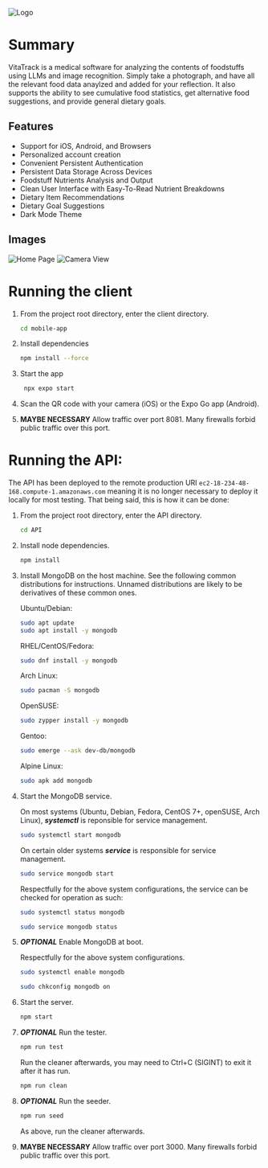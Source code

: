 ![Logo](./Resources/Logo.png)

# Summary

VitaTrack is a medical software for analyzing the contents of foodstuffs using LLMs and image recognition. Simply take a photograph, and have all the relevant food data anaylzed and added for your reflection. It also supports the ability to see cumulative food statistics, get alternative food suggestions, and provide general dietary goals.

## Features

* Support for iOS, Android, and Browsers
* Personalized account creation
* Convenient Persistent Authentication
* Persistent Data Storage Across Devices
* Foodstuff Nutrients Analysis and Output
* Clean User Interface with Easy-To-Read Nutrient Breakdowns
* Dietary Item Recommendations
* Dietary Goal Suggestions
* Dark Mode Theme

## Images

![Home Page](./Resources/HomePage.png)
![Camera View](./Resources/CameraView.png)

# Running the client

1. From the project root directory, enter the client directory.

    ```bash
    cd mobile-app
    ```
    
2. Install dependencies

   ```bash
   npm install --force
   ```

3. Start the app

   ```bash
    npx expo start
   ```
   
4. Scan the QR code with your camera (iOS) or the Expo Go app (Android).

5. **MAYBE NECESSARY** Allow traffic over port 8081. Many firewalls forbid public traffic over this port.


# Running the API:

The API has been deployed to the remote production URI 
```ec2-18-234-48-168.compute-1.amazonaws.com```
meaning it is no longer necessary to deploy it locally for most testing. That being said, this is how it can be done:

1. From the project root directory, enter the API directory.

    ```bash
    cd API
    ```
    
2. Install node dependencies.

    ```bash
    npm install
    ```
    
3. Install MongoDB on the host machine. See the following common distributions for instructions. Unnamed distributions are likely to be derivatives of these common ones.

    Ubuntu/Debian:
    ```bash
    sudo apt update
    sudo apt install -y mongodb
    ```
    
    RHEL/CentOS/Fedora:
    ```bash
    sudo dnf install -y mongodb
    ```

    Arch Linux:
    ```bash
    sudo pacman -S mongodb
    ```
    
    OpenSUSE:
    ```bash
    sudo zypper install -y mongodb
    ```
    
    Gentoo:
    ```bash
    sudo emerge --ask dev-db/mongodb
    ```
    
    Alpine Linux:
    ```bash
    sudo apk add mongodb
    ```
    
4. Start the MongoDB service.

    On most systems (Ubuntu, Debian, Fedora, CentOS 7+, openSUSE, Arch Linux), ***systemctl*** is reponsible for service management.
    ```bash
    sudo systemctl start mongodb
    ```
    
    On certain older systems ***service*** is responsible for service management.
    ```bash
    sudo service mongodb start
    ```
    
    Respectfully for the above system configurations, the service can be checked for operation as such:
    ```bash
    sudo systemctl status mongodb
    ```
    ```bash
    sudo service mongodb status
    ```
    
5. ***OPTIONAL*** Enable MongoDB at boot.

    Respectfully for the above system configurations.
    ```bash
    sudo systemctl enable mongodb
    ```
    ```bash
    sudo chkconfig mongodb on
    ```
    
6. Start the server.

    ```bash
    npm start
    ```
    
7. ***OPTIONAL*** Run the tester.

    ```bash
    npm run test
    ```
    
    Run the cleaner afterwards, you may need to Ctrl+C (SIGINT) to exit it after it has run.
    ```bash
    npm run clean
    ```
    
8. ***OPTIONAL*** Run the seeder.

    ```bash
    npm run seed
    ```
    As above, run the cleaner afterwards.
    
9. **MAYBE NECESSARY** Allow traffic over port 3000. Many firewalls forbid public traffic over this port.
